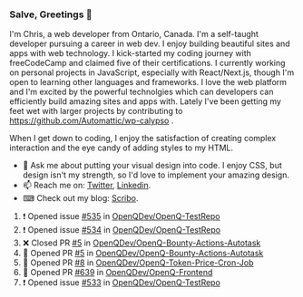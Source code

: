 ### Salve, Greetings 👋

I'm Chris, a web developer from Ontario, Canada. I'm a self-taught developer pursuing a career in web dev. I enjoy building beautiful sites and apps with web technology.
I kick-started my coding journey with freeCodeCamp and claimed five of their certifications.  I currently working on personal projects in JavaScript, especially with React/Next.js, though I'm open to learning other languages and frameworks. I love the web platform and I'm excited by the powerful technolgies which can developers can efficiently build amazing sites and apps with. Lately I've been getting my feet wet with larger projects by contributing to https://github.com/Automattic/wp-calypso .

When I get down to coding, I enjoy the satisfaction of creating complex interaction and the eye candy of adding styles to my HTML. 

- 💬 Ask me about putting your visual design into code. I enjoy CSS, but design isn't my strength, so I'd love to implement your amazing design.
- 📫 Reach me on: [Twitter](https://twitter.com/Christo28120856), [Linkedin](https://www.linkedin.com/in/christopher-stevers-07b9a5204/).
- ⌨ Check out my blog: [Scribo](https://christopherstevers.cf).
<!--
**Christopher-Stevers/Christopher-Stevers** is a ✨ _special_ ✨ repository because its `README.md` (this file) appears on your GitHub profile.

Here are some ideas to get you started:

- 🔭 I’m currently working on ...
- 🌱 I’m currently learning ...
- 👯 I’m looking to collaborate on ...
- 🤔 I’m looking for help with ...
- 😄 Pronouns: ...
- ⚡ Fun fact: ...
-->

<!--START_SECTION:activity-->
1. ❗️ Opened issue [#535](https://github.com/OpenQDev/OpenQ-TestRepo/issues/535) in [OpenQDev/OpenQ-TestRepo](https://github.com/OpenQDev/OpenQ-TestRepo)
2. ❗️ Opened issue [#534](https://github.com/OpenQDev/OpenQ-TestRepo/issues/534) in [OpenQDev/OpenQ-TestRepo](https://github.com/OpenQDev/OpenQ-TestRepo)
3. ❌ Closed PR [#5](https://github.com/OpenQDev/OpenQ-Bounty-Actions-Autotask/pull/5) in [OpenQDev/OpenQ-Bounty-Actions-Autotask](https://github.com/OpenQDev/OpenQ-Bounty-Actions-Autotask)
4. 💪 Opened PR [#5](https://github.com/OpenQDev/OpenQ-Bounty-Actions-Autotask/pull/5) in [OpenQDev/OpenQ-Bounty-Actions-Autotask](https://github.com/OpenQDev/OpenQ-Bounty-Actions-Autotask)
5. 💪 Opened PR [#8](https://github.com/OpenQDev/OpenQ-Token-Price-Cron-Job/pull/8) in [OpenQDev/OpenQ-Token-Price-Cron-Job](https://github.com/OpenQDev/OpenQ-Token-Price-Cron-Job)
6. 💪 Opened PR [#639](https://github.com/OpenQDev/OpenQ-Frontend/pull/639) in [OpenQDev/OpenQ-Frontend](https://github.com/OpenQDev/OpenQ-Frontend)
7. ❗️ Opened issue [#533](https://github.com/OpenQDev/OpenQ-TestRepo/issues/533) in [OpenQDev/OpenQ-TestRepo](https://github.com/OpenQDev/OpenQ-TestRepo)
<!--END_SECTION:activity-->
